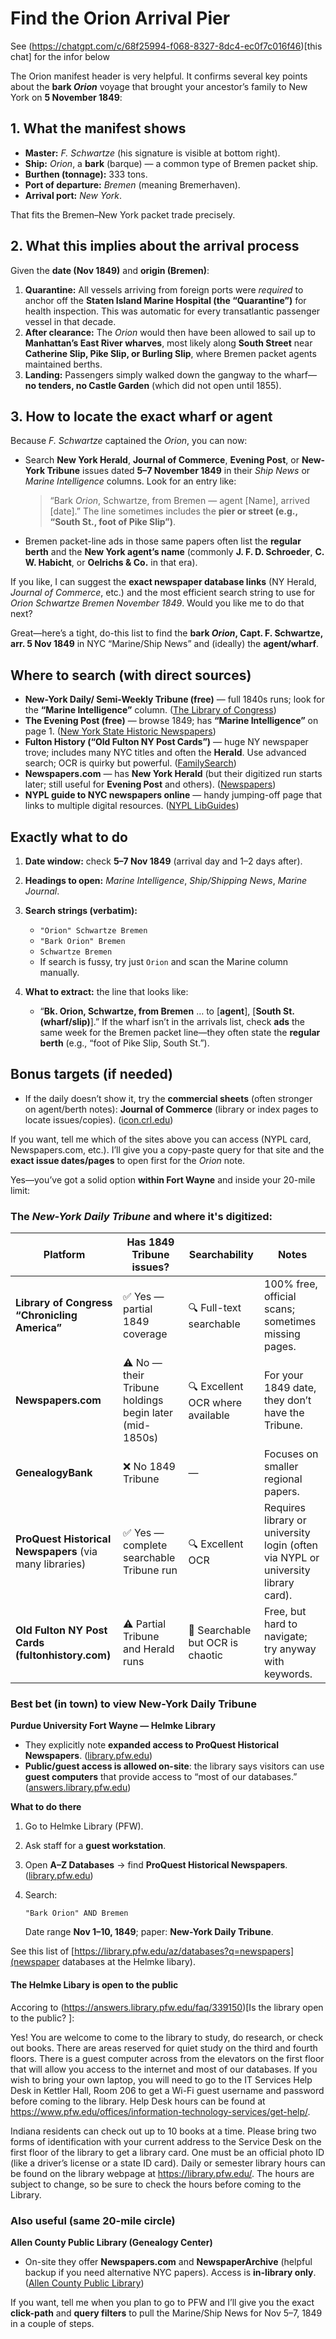 # Find the Orion Arrival Pier

See (https://chatgpt.com/c/68f25994-f068-8327-8dc4-ec0f7c016f46)[this chat] for the infor below

The Orion manifest header is very helpful. It confirms several key points about the **bark *Orion*** voyage that
brought your ancestor’s family to New York on **5 November 1849**:

## 1. What the manifest shows

* **Master:** *F. Schwartze* (his signature is visible at bottom right).
* **Ship:** *Orion*, a **bark** (barque) — a common type of Bremen packet ship.
* **Burthen (tonnage):** 333 tons.
* **Port of departure:** *Bremen* (meaning Bremerhaven).
* **Arrival port:** *New York*.

That fits the Bremen–New York packet trade precisely.

## 2. What this implies about the arrival process

Given the **date (Nov 1849)** and **origin (Bremen)**:

1. **Quarantine:** All vessels arriving from foreign ports were *required* to anchor off the **Staten Island Marine
   Hospital (the “Quarantine”)** for health inspection. This was automatic for every transatlantic passenger vessel
   in that decade.
2. **After clearance:** The *Orion* would then have been allowed to sail up to **Manhattan’s East River wharves**,
   most likely along **South Street** near **Catherine Slip, Pike Slip, or Burling Slip**, where Bremen packet
  agents maintained berths.
3. **Landing:** Passengers simply walked down the gangway to the wharf—**no tenders, no Castle Garden** (which did
   not open until 1855).

## 3. How to locate the exact wharf or agent

Because *F. Schwartze* captained the *Orion*, you can now:

* Search **New York Herald**, **Journal of Commerce**, **Evening Post**, or **New-York Tribune** issues dated **5–7
  November 1849** in their *Ship News* or *Marine Intelligence* columns.  Look for an entry like:

  > “Bark *Orion*, Schwartze, from Bremen — agent [Name], arrived [date].”
  > The line sometimes includes the **pier or street (e.g., “South St., foot of Pike Slip”)**.
* Bremen packet-line ads in those same papers often list the **regular berth** and the **New York agent’s name**
  (commonly **J. F. D. Schroeder**, **C. W. Habicht**, or **Oelrichs & Co.** in that era).

If you like, I can suggest the **exact newspaper database links** (NY Herald, *Journal of Commerce*, etc.) and the
most efficient search string to use for *Orion Schwartze Bremen November 1849*. Would you like me to do that next?


Great—here’s a tight, do-this list to find the **bark *Orion*, Capt. F. Schwartze, arr. 5 Nov 1849** in NYC “Marine/Ship News” and (ideally) the **agent/wharf**.

## Where to search (with direct sources)

* **New-York Daily/ Semi-Weekly Tribune (free)** — full 1840s runs; look for the **“Marine Intelligence”** column. ([The Library of Congress][1])
* **The Evening Post (free)** — browse 1849; has **“Marine Intelligence”** on page 1. ([New York State Historic Newspapers][2])
* **Fulton History (“Old Fulton NY Post Cards”)** — huge NY newspaper trove; includes many NYC titles and often the **Herald**. Use advanced search; OCR is quirky but powerful. ([FamilySearch][3])
* **Newspapers.com** — has **New York Herald** (but their digitized run starts later; still useful for **Evening Post** and others). ([Newspapers][4])
* **NYPL guide to NYC newspapers online** — handy jumping-off page that links to multiple digital resources. ([NYPL LibGuides][5])

## Exactly what to do

1. **Date window:** check **5–7 Nov 1849** (arrival day and 1–2 days after).
2. **Headings to open:** *Marine Intelligence*, *Ship/Shipping News*, *Marine Journal*.
3. **Search strings (verbatim):**

   * `"Orion" Schwartze Bremen`
   * `"Bark Orion" Bremen`
   * `Schwartze Bremen`
   * If search is fussy, try just `Orion` and scan the Marine column manually.
4. **What to extract:** the line that looks like:

   * “**Bk. Orion, Schwartze, from Bremen** … to [**agent**], [**South St. (wharf/slip)**].”
     If the wharf isn’t in the arrivals list, check **ads** the same week for the Bremen packet line—they often state the **regular berth** (e.g., “foot of Pike Slip, South St.”).

## Bonus targets (if needed)

* If the daily doesn’t show it, try the **commercial sheets** (often stronger on agent/berth notes): **Journal of
  Commerce** (library or index pages to locate issues/copies). ([icon.crl.edu][6])

If you want, tell me which of the sites above you can access (NYPL card, Newspapers.com, etc.). I’ll give you a
copy-paste query for that site and the **exact issue dates/pages** to open first for the *Orion* note.

[1]: https://chroniclingamerica.loc.gov/newspapers/?utm_source=chatgpt.com "All Digitized Titles | Chronicling America | Digital Collections"
[2]: https://www.nyshistoricnewspapers.org/lccn/sn83030384/?utm_source=chatgpt.com "The Evening Post — Browse by title"
[3]: https://www.familysearch.org/en/wiki/Old_Fulton_NY_Post_Cards?utm_source=chatgpt.com "Old Fulton NY Post Cards"
[4]: https://www.newspapers.com/paper/new-york-herald/4528/?utm_source=chatgpt.com "New York Herald Archive"
[5]: https://libguides.nypl.org/nycnewspapers/bydigitalresource?utm_source=chatgpt.com "By Digital Resource - New York City Newspapers at The New ..."
[6]: https://icon.crl.edu/calendar.php?pub_id=sn83030542&utm_source=chatgpt.com "The New York journal of commerce"

Yes—you’ve got a solid option **within Fort Wayne** and inside your 20-mile limit:

### The _New-York Daily Tribune_ and where it's digitized:

| Platform                                                | Has 1849 Tribune issues?                               | Searchability                    | Notes                                                                             |
| ------------------------------------------------------- | ------------------------------------------------------ | -------------------------------- | --------------------------------------------------------------------------------- |
| **Library of Congress “Chronicling America”**           | ✅ Yes — partial 1849 coverage                          | 🔍 Full-text searchable          | 100% free, official scans; sometimes missing pages.                               |
| **Newspapers.com**                                      | ⚠️ No — their Tribune holdings begin later (mid-1850s) | 🔍 Excellent OCR where available | For your 1849 date, they don’t have the Tribune.                                  |
| **GenealogyBank**                                       | ❌ No 1849 Tribune                                      | —                                | Focuses on smaller regional papers.                                               |
| **ProQuest Historical Newspapers** (via many libraries) | ✅ Yes — complete searchable Tribune run                | 🔍 Excellent OCR                 | Requires library or university login (often via NYPL or university library card). |
| **Old Fulton NY Post Cards (fultonhistory.com)**        | ⚠️ Partial Tribune and Herald runs                     | 🧭 Searchable but OCR is chaotic | Free, but hard to navigate; try anyway with keywords.                             |


### Best bet (in town) to view New-York Daily Tribune

**Purdue University Fort Wayne — Helmke Library**

* They explicitly note **expanded access to ProQuest Historical Newspapers**. ([library.pfw.edu][1])
* **Public/guest access is allowed on-site**: the library says visitors can use **guest computers** that provide access to “most of our databases.” ([answers.library.pfw.edu][2])

**What to do there**

1. Go to Helmke Library (PFW).
2. Ask staff for a **guest workstation**.
3. Open **A–Z Databases** → find **ProQuest Historical Newspapers**. ([library.pfw.edu][3])
4. Search:

   ```
   "Bark Orion" AND Bremen
   ```

   Date range **Nov 1–10, 1849**; paper: **New-York Daily Tribune**.

See this list of [https://library.pfw.edu/az/databases?q=newspapers](newspaper databases at the Helmke libary).

#### The Helmke Libary is open to the public

Accoring to (https://answers.library.pfw.edu/faq/339150)[Is the library open to the public? ]:

Yes!  You are welcome to come to the library to study, do research, or check out books. There are areas reserved
for quiet study on the third and fourth floors. There is a guest computer across from the elevators on the first
floor that will allow you access to the internet and most of our databases. If you wish to bring your own laptop,
you will need to go to the IT Services Help Desk in Kettler Hall, Room 206 to get a Wi-Fi guest username and
password before coming to the library. Help Desk hours can be found at
https://www.pfw.edu/offices/information-technology-services/get-help/. 

Indiana residents can check out up to 10 books at a time. Please bring two forms of identification with your
current address to the Service Desk on the first floor of the library to get a library card. One must be an
official photo ID (like a driver’s license or a state ID card). Daily or semester library hours can be found on the
library webpage at https://library.pfw.edu/. The hours are subject to change, so be sure to check the hours before
coming to the Library.

### Also useful (same 20-mile circle)

**Allen County Public Library (Genealogy Center)**

* On-site they offer **Newspapers.com** and **NewspaperArchive** (helpful backup if you need alternative NYC papers). Access is **in-library only**. ([Allen County Public Library][4])

If you want, tell me when you plan to go to PFW and I’ll give you the exact **click-path** and **query filters** to
pull the Marine/Ship News for Nov 5–7, 1849 in a couple of steps.

[1]: https://library.pfw.edu/newspapers?utm_source=chatgpt.com "Newspapers - Library at Purdue University Fort Wayne"
[2]: https://answers.library.pfw.edu/faq/339150?utm_source=chatgpt.com "Is the library open to the public? - FAQ - Purdue Fort Wayne"
[3]: https://library.pfw.edu/az/databases?utm_source=chatgpt.com "A-Z Databases - Helmke Library"
[4]: https://www.acpl.lib.in.us/digital-resources?utm_source=chatgpt.com "Digital Resources"

